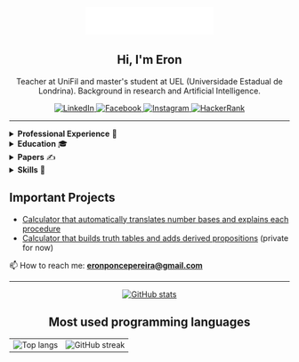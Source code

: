<p align="center">
  <img src="images/header.svg" alt="Header - Eron Ponce Pereira" />
</p>

<h2 align="center">Hi, I'm Eron</h2>
<p align="center">
  Teacher at UniFil and master's student at UEL (Universidade Estadual de Londrina). Background in research and Artificial Intelligence.
</p>

<p align="center">
  <a href="https://linkedin.com/in/eron-pereira-95285b213">
    <img src="https://raw.githubusercontent.com/rahuldkjain/github-profile-readme-generator/master/src/images/icons/Social/linked-in-alt.svg" alt="LinkedIn" width="36" height="36" />
  </a>
  <a href="https://fb.com/eronpp.ponce">
    <img src="https://raw.githubusercontent.com/rahuldkjain/github-profile-readme-generator/master/src/images/icons/Social/facebook.svg" alt="Facebook" width="36" height="36" />
  </a>
  <a href="https://instagram.com/eronponce">
    <img src="https://raw.githubusercontent.com/rahuldkjain/github-profile-readme-generator/master/src/images/icons/Social/instagram.svg" alt="Instagram" width="36" height="36" />
  </a>
  <a href="https://www.hackerrank.com/eronponcepereira">
    <img src="https://raw.githubusercontent.com/rahuldkjain/github-profile-readme-generator/master/src/images/icons/Social/hackerrank.svg" alt="HackerRank" width="36" height="36" />
  </a>
</p>

---

<details>
<summary><strong>Professional Experience</strong> 💼</summary>

- <strong>University Professor at UniFil (2025 - today)</strong> 🏫  
  - Full time Professor

- <strong>Full-time Researcher at UniFil (2021 - 2024)</strong> 🏢  
  - Member of the AI Research Group at UniFil 📈

- <strong>Student Tutor at UniFil (2021 - 2024)</strong> 🏭  
  - Londrinense Tech:  
    - <a href="https://drive.google.com/file/d/1SohzZWTXVnCnegqn8Qa8_OtF3dzDJ34V/view?usp=sharing">2021</a>  
    - <a href="https://drive.google.com/file/d/1ng3aHWmVBX5HUBvt5N4aWIjGa1rgFZJB/view?usp=sharing">2022</a>  
    - <a href="https://drive.google.com/drive/folders/10BtnMdltCvjnEu6A7XxuGU3vtFMnK0Ea?usp=drive_link">2023</a>  
  - Pensamento Computacional:  
    - <a href="https://drive.google.com/file/d/1x4HGdOad4W2GYYNEl8nt4YDgWN00BYWs/view?usp=sharing">2022</a>  
    - <a href="https://drive.google.com/file/d/1HGWeuxY5UUlqPVBuUdNzOg_XS1z9LJUC/view?usp=sharing">2023</a>  
  - Presenting Technological Partnerships at UniFil
</details>

<details>
<summary><strong> Education</strong> 🎓</summary>

- Graduated in Computer Science at UniFil (2021 - 2024) 🎓  
- CPRE Foundation Level - IREB, Germany  
- Certified Google Student Tutor since 2018 💻  
- English Reading Proficiency Exam by the Federal University of Santa Catarina  
- Academic award in Computer Science Graduation 2025 grade 93.82, UniFil  
- Second place in 2024 GreenTech Hackathon of sustainability 🍀  
- Winner of 2024 Geros +50 Senior Healthcare Hackathon 🧓  
- Winner of 2023 Contability Hackathon at Sescap 🥂  
- Winner of 2023 Development Marathon InTech on Artificial Intelligence  
- Winner of 2021 Tourism Hackathon 🎉  
- Third place in 2022 Tourism Hackathon 🏆
</details>

<details>
<summary><strong>Papers</strong> ✍</summary>

- Learning to Explain Cyberattacks: Insights from Random Forest and Decision Predicate Graphs - IN PROGRESS  
- <a href="http://periodicos.unifil.br/index.php/rev_teologica/article/view/3381">Networked Gospel: Technologies, Algorithms and Evangelical Growth in Brazil</a>  
- <a href="http://periodicos.unifil.br/index.php/Revistateste/article/view/3254">Content Analysis in Relation to the Application of Artificial Intelligence in CRM</a>  
- <a href="http://publicacoes.unifil.br/index.php/eventos/article/view/3078/2842">AI in Agribusiness using Deep Learning for Disease Identification</a>  
- <a href="http://periodicos.unifil.br/index.php/Revistateste/article/view/2831">The Use of Programming in a Mathematical Logic Course</a>  
- <a href="http://periodicos.unifil.br/index.php/Revistateste/article/view/2831">The New Way of Being Church: The Metaverse and Virtual Celebrations</a>  
- <a href="http://periodicos.unifil.br/index.php/Revistateste/article/view/2802">Hyper-heuristic Based on Multi-armed Bandits for FJSSP</a>
</details>

<details>
<summary><strong>Skills</strong> 🧩</summary>

- English fluent  
- Web Developer 💻  
- Python for AI  
- Logical Thinking 🔢  
- Pedagogy 👨‍🏫
</details>

## Important Projects
- <a href="https://github.com/Eronponce/calculadora-sistema-de-numeracao">Calculator that automatically translates number bases and explains each procedure</a>
- <a href="https://github.com/LeonardoRochaLima/calculadora-tabela-verdade">Calculator that builds truth tables and adds derived propositions</a> (private for now)

📫 How to reach me: <strong>eronponcepereira@gmail.com</strong>

---

<p align="center">
  <a href="https://github.com/anuraghazra/github-readme-stats">
    <img height="170" src="https://github-readme-stats.vercel.app/api?username=eronponce&show_icons=true&theme=tokyonight" alt="GitHub stats" />
  </a>
</p>

<h2 align="center">Most used programming languages</h2>

<table align="center">
  <tr>
    <td>
      <img src="https://github-readme-stats.vercel.app/api/top-langs?username=eronponce&show_icons=true&locale=en&layout=compact&theme=tokyonight&hide=javascript,html,c%2B%2B,css" alt="Top langs" />
    </td>
    <td>
      <img src="https://github-readme-streak-stats.herokuapp.com/?user=eronponce&theme=tokyonight" alt="GitHub streak" />
    </td>
  </tr>
</table>
